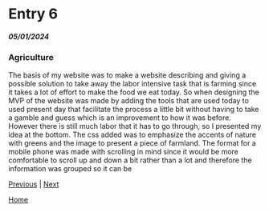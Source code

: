 # Entry 6
##### 05/01/2024

### Agriculture
The basis of my website was to make a website describing and giving a possible solution to take away the labor intensive task that is farming since it takes a lot of effort to make the food we eat today. So when designing the MVP of the website was made by adding the tools that are used today to used present day that facilitate the process a little bit without having to take a gamble and guess which is an improvement to how it was before. However there is still much labor that it has to go through, so I presented my idea at the bottom. The css added was to emphasize the accents of nature with greens and the image to present a piece of farmland. The format for a mobile phone was made with scrolling in mind since it would be more comfortable to scroll up and down a bit rather than a lot and therefore the information was grouped so it can be 

[Previous](entry05.md) | [Next](entry07.md)

[Home](../README.md)
